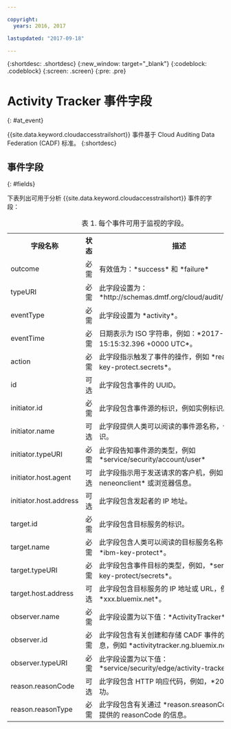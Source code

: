 ```yaml
---

copyright:
  years: 2016, 2017

lastupdated: "2017-09-18"

---
```


{:shortdesc: .shortdesc}
{:new_window: target="_blank"}
{:codeblock: .codeblock}
{:screen: .screen}
{:pre: .pre}


# Activity Tracker 事件字段
{: #at_event}

{{site.data.keyword.cloudaccesstrailshort}} 事件基于 Cloud Auditing Data Federation (CADF) 标准。
{:shortdesc}

## 事件字段
{: #fields}

下表列出可用于分析 {{site.data.keyword.cloudaccesstrailshort}} 事件的字段：

<table>
  <caption>表 1. 每个事件可用于监视的字段。</caption>
  <tr>
    <th>字段名称</th>
	<th>状态</th>
	<th>描述</th>
  </tr>
  <tr>
    <td>outcome</td>
	<td>必需</td>
	<td>有效值为：*success* 和 *failure*</td>
  </tr>
  <tr>
    <td>typeURI</td>
	<td>必需</td>
	<td>此字段设置为：*http://schemas.dmtf.org/cloud/audit/1.0/event*</td>
  </tr>
  <tr>
    <td>eventType</td>
	<td>必需</td>
	<td>此字段设置为 *activity*。</td>
  </tr>
  <tr>
    <td>eventTime </td>
	<td>必需</td>
	<td>日期表示为 ISO 字符串，例如：*2017-09-17 15:15:32.396 +0000 UTC*。</td>
  </tr>
  <tr>
    <td>action</td>
	<td>必需</td>
	<td>此字段指示触发了事件的操作，例如 *read.ibm-key-protect.secrets*。</td>
  </tr>
  <tr>
    <td>id</td>
	<td>可选</td>
	<td>此字段包含事件的 UUID。</td>
  </tr>
  <tr>
    <td>initiator.id</td>
	<td>必需</td>
	<td>此字段包含事件源的标识，例如实例标识。</td>
  </tr>
  <tr>
    <td>initiator.name</td>
	<td>可选</td>
	<td>此字段提供人类可以阅读的事件源名称，例如用户标识。</td>
  </tr>
  <tr>
    <td>initiator.typeURI</td>
	<td>必需</td>
	<td>此字段告知事件源的类型，例如 *service/security/account/user*</td>
  </tr>
  <tr>
    <td>initiator.host.agent</td>
	<td>可选</td>
	<td>此字段指示用于发送请求的客户机，例如 *python-neneonclient* 或浏览器信息。</td>
  </tr>
  <tr>
    <td>initiator.host.address</td>
	<td>可选</td>
	<td>此字段包含发起者的 IP 地址。</td>
  </tr>
  <tr>
    <td>target.id</td>
	<td>必需</td>
	<td>此字段包含目标服务的标识。</td>
  </tr>
  <tr>
    <td>target.name</td>
	<td>必需</td>
	<td>此字段包含人类可以阅读的目标服务名称，例如 *ibm-key-protect*。</td>
  </tr>
  <tr>
    <td>target.typeURI</td>
	<td>必需</td>
	<td>此字段包含事件目标的类型，例如，*service/ibm-key-protect/secrets*。</td>
  </tr>
  <tr>
    <td>target.host.address</td>
	<td>可选</td>
	<td>此字段包含目标服务的 IP 地址或 URL，例如 *xxx.bluemix.net*。</td>
  </tr>
  <tr>
    <td>observer.name</td>
	<td>必需</td>
	<td>此字段设置为以下值：*ActivityTracker*</td>
  </tr>
  <tr>
    <td>observer.id</td>
	<td>必需</td>
	<td>此字段包含有关创建和存储 CADF 事件的资源的信息，例如 *activitytracker.ng.bluemix.net*。</td>
  </tr>
  <tr>
    <td>observer.typeURI</td>
	<td>必需</td>
	<td>此字段设置为以下值：*service/security/edge/activity-tracker*</td>
  </tr>
  <tr>
    <td>reason.reasonCode</td>
	<td>可选</td>
	<td>此字段包含 HTTP 响应代码，例如，*200* 表示成功。</td>
  </tr>
  <tr>
    <td>reason.reasonType</td>
	<td>必需</td>
	<td>此字段包含有关通过 *reason.sreasonCode* 字段提供的 reasonCode 的信息。</td>
  </tr>
</table>

 

